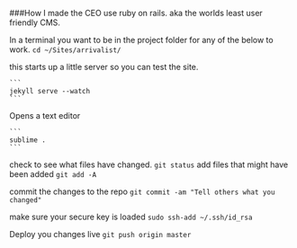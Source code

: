 

###How I made the CEO use ruby on rails. aka the worlds least user friendly CMS.


In a terminal you want to be in the project folder for any of the below to work.
	```
	cd ~/Sites/arrivalist/
	```

this starts up a little server so you can test the site. 

	```
	jekyll serve --watch 
	```

Opens a text editor 

	```
	sublime .
	```

check to see what files have changed. 
	```
	git status
	```
add files that might have been added
	```
	git add -A
	```

commit the changes to the repo
	```
	git commit -am "Tell others what you changed"
	```

make sure your secure key is loaded 
	```
	sudo ssh-add ~/.ssh/id_rsa
	```

Deploy you changes live
	```
	git push origin master
	```